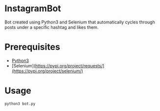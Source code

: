 # InstagramBot

Bot created using Python3 and Selenium that automatically cycles through posts under a specific hashtag and likes them.

# Prerequisites
- [Python3](https://www.python.org/downloads/)
- [Selenium](https://pypi.org/project/requests/](https://pypi.org/project/selenium/)

# Usage

```
python3 bot.py
```


